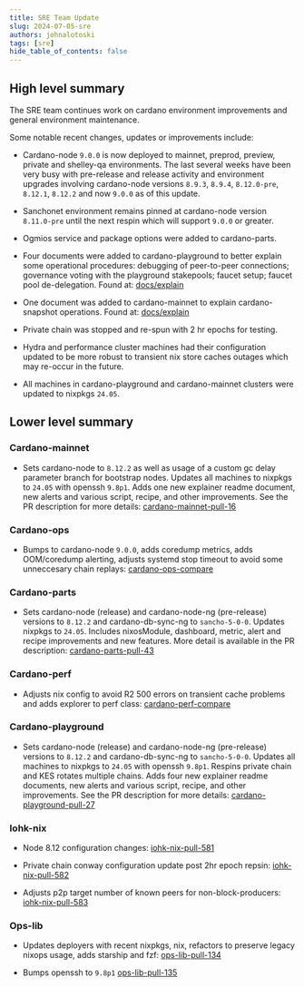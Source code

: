 ```yaml
---
title: SRE Team Update
slug: 2024-07-05-sre
authors: johnalotoski
tags: [sre]
hide_table_of_contents: false
---
```


## High level summary

The SRE team continues work on cardano environment improvements and general
environment maintenance.

Some notable recent changes, updates or improvements include:
* Cardano-node `9.0.0` is now deployed to mainnet, preprod, preview, private and
  shelley-qa environments.  The last several weeks have been very busy with
  pre-release and release activity and environment upgrades involving
  cardano-node versions `8.9.3`, `8.9.4`, `8.12.0-pre`, `8.12.1`, `8.12.2` and
  now `9.0.0` as of this update.

* Sanchonet environment remains pinned at cardano-node version `8.11.0-pre` until
  the next respin which will support `9.0.0` or greater.

* Ogmios service and package options were added to cardano-parts.

* Four documents were added to cardano-playground to better explain some
  operational procedures: debugging of peer-to-peer connections; governance
  voting with the playground stakepools; faucet setup; faucet pool
  de-delegation. Found at:
  [docs/explain](https://github.com/input-output-hk/cardano-playground/tree/main/docs/explain)

* One document was added to cardano-mainnet to explain cardano-snapshot
  operations.  Found at:
  [docs/explain](https://github.com/input-output-hk/cardano-mainnet/tree/main/docs/explain)

* Private chain was stopped and re-spun with 2 hr epochs for testing.

* Hydra and performance cluster machines had their configuration updated to be
  more robust to transient nix store caches outages which may re-occur in the
  future.

* All machines in cardano-playground and cardano-mainnet clusters were updated
  to nixpkgs `24.05`.

## Lower level summary

### Cardano-mainnet
* Sets cardano-node to `8.12.2` as well as usage of a custom gc delay parameter
  branch for bootstrap nodes. Updates all machines to nixpkgs to `24.05` with
  openssh `9.8p1`. Adds one new explainer readme document, new alerts and various
  script, recipe, and other improvements. See the PR description for more
  details:
  [cardano-mainnet-pull-16](https://github.com/input-output-hk/cardano-mainnet/pull/16)

### Cardano-ops
* Bumps to cardano-node `9.0.0`, adds coredump metrics, adds OOM/coredump
  alerting, adjusts systemd stop timeout to avoid some unneccesary chain
  replays:
  [cardano-ops-compare](https://github.com/input-output-hk/cardano-ops/compare/1fca100...7dd0502)

### Cardano-parts
* Sets cardano-node (release) and cardano-node-ng (pre-release) versions to
  `8.12.2` and cardano-db-sync-ng to `sancho-5-0-0`. Updates nixpkgs to
  `24.05`. Includes nixosModule, dashboard, metric, alert and recipe
  improvements and new features. More detail is available in the PR
  description:
  [cardano-parts-pull-43](https://github.com/input-output-hk/cardano-parts/pull/43)

### Cardano-perf
* Adjusts nix config to avoid R2 500 errors on transient cache problems and
  adds explorer to perf class:
  [cardano-perf-compare](https://github.com/input-output-hk/cardano-perf/compare/5631a13...911ec61)

### Cardano-playground
* Sets cardano-node (release) and cardano-node-ng (pre-release) versions to
  `8.12.2` and cardano-db-sync-ng to `sancho-5-0-0`. Updates all machines to
  nixpkgs to `24.05` with openssh `9.8p1`. Respins private chain and KES
  rotates multiple chains. Adds four new explainer readme documents, new alerts
  and various script, recipe, and other improvements. See the PR description
  for more details:
  [cardano-playground-pull-27](https://github.com/input-output-hk/cardano-playground/pull/27)

### Iohk-nix
* Node 8.12 configuration changes:
  [iohk-nix-pull-581](https://github.com/input-output-hk/iohk-nix/pull/581)

* Private chain conway configuration update post 2hr epoch repsin:
  [iohk-nix-pull-582](https://github.com/input-output-hk/iohk-nix/pull/582)

* Adjusts p2p target number of known peers for non-block-producers:
  [iohk-nix-pull-583](https://github.com/input-output-hk/iohk-nix/pull/583)

### Ops-lib
* Updates deployers with recent nixpkgs, nix, refactors to preserve legacy
  nixops usage, adds starship and fzf:
  [ops-lib-pull-134](https://github.com/input-output-hk/ops-lib/pull/134)

* Bumps openssh to `9.8p1`
  [ops-lib-pull-135](https://github.com/input-output-hk/ops-lib/pull/135)
